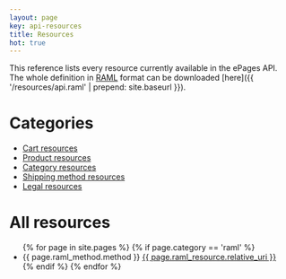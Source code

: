 ```yaml
---
layout: page
key: api-resources
title: Resources
hot: true
---
```


This reference lists every resource currently available in the ePages API. The whole definition in [RAML](http://raml.org/) format can be downloaded [here]({{ '/resources/api.raml' | prepend: site.baseurl }}).

# Categories

* [Cart resources](page:api-resources-carts)
* [Product resources](page:api-resources-products)
* [Category resources](page:api-resources-categories)
* [Shipping method resources](page:api-resources-shipping-methods)
* [Legal resources](page:api-resources-legal)

# All resources

<ul id="resource-list">
  {% for page in site.pages %}
    {% if page.category == 'raml' %}
      <li class="resource-entry">
        <span class="label label-default">{{ page.raml_method.method }}</span>
        <a href="{{ page.url | prepend: site.baseurl }}">{{ page.raml_resource.relative_uri }}</a>
      </li>
    {% endif %}
  {% endfor %}
</ul>

